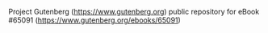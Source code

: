Project Gutenberg (https://www.gutenberg.org) public repository for
eBook #65091 (https://www.gutenberg.org/ebooks/65091)
